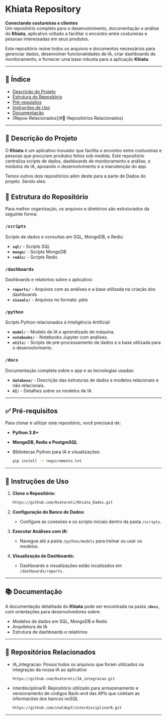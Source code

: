 # Khiata Repository
**Conectando costureiras e clientes**  
Um repositório completo para o desenvolvimento, documentação e análise do **Khiata**, aplicativo voltado a facilitar o encontro entre costureiras e pessoas interessadas em seus produtos.

Este repositório reúne todos os arquivos e documentos necessários para gerenciar dados, desenvolver funcionalidades de IA, criar dashboards de monitoramento, e fornecer uma base robusta para a aplicação **Khiata**.

---

## 📑 Índice

- [Descrição do Projeto](#📝-descrição-do-projeto)
- [Estrutura do Repositório](#📁-estrutura-do-repositório)
- [Pré-requisitos](#✅-pré-requisitos)
- [Instruções de Uso](#🚀-instruções-de-uso)
- [Documentação](#📚-documentação)
- [Repos-Relacionados](#🔗-Repositórios Relacionados)

---

## 📝 Descrição do Projeto

O **Khiata** é um aplicativo inovador que facilita o encontro entre costureiras e pessoas que procuram produtos feitos sob medida. Este repositório centraliza scripts de dados, dashboards de monitoramento e análise, e módulos de IA, apoiando o desenvolvimento e a manutenção do app.

Temos outros dois repositórios além deste para a parte de Dados do projeto. Sendo eles:

## 📁 Estrutura do Repositório

Para melhor organização, os arquivos e diretórios são estruturados da seguinte forma:

### `/scripts`
Scripts de dados e consultas em SQL, MongoDB, e Redis:

- **`sql/`** - Scripts SQL
- **`mongo/`** - Scripts MongoDB
- **`redis/`** - Scripts Redis

### `/dashboards`
Dashboards e relatórios sobre o aplicativo:

- **`reports/`** - Arquivos com as análises e a base utilizada na criação dos dashboards
- **`visuals/`** - Arquivos no formato .pbix

### `/python`
Scripts Python relacionados à Inteligência Artificial:

- **`model/`** - Modelo de IA e aprendizado de máquina.
- **`notebooks/`** - Notebooks Jupyter com análises.
- **`utils/`** - Scripts de pré-processamento de dados e a base utilizada para o desenvolvimento.

### `/docs`
Documentação completa sobre o app e as tecnologias usadas:

- **`database/`** - Descrição das estruturas de dados e modelos relacionais e não relacionais.
- **`AI/`** - Detalhes sobre os modelos de IA.

---

## ✅ Pré-requisitos

Para clonar e utilizar este repositório, você precisará de:

- **Python 3.8+**
- **MongoDB, Redis e PostgreSQL**
- Bibliotecas Python para IA e visualizações:

  ```bash
  pip install -r requirements.txt
  ```

---

## 🚀 Instruções de Uso

1. **Clone o Repositório:**
   ```bash
   https://github.com/Ovetoreti/Khiata_Dados.git
   ```

2. **Configuração do Banco de Dados:**
   - Configure as conexões e os scripts iniciais dentro da pasta `/scripts`.

3. **Executar Análises com IA:**
   - Navegue até a pasta `/python/models` para treinar ou usar os modelos.

4. **Visualização de Dashboards:**
   - Dashboards e visualizações estão localizados em `/dashboards/reports`.

---

## 📚 Documentação

A documentação detalhada do **Khiata** pode ser encontrada na pasta **`/docs`**, com orientações para desenvolvedores sobre:

- Modelos de dados em SQL, MongoDB e Redis
- Arquitetura de IA
- Estrutura de dashboards e relatórios

---

## 🔗 Repositórios Relacionados

- IA_integracao: Possui todos os arquivos que foram utilizados na integração da nossa IA ao aplicativo
   ```bash
   https://github.com/Ovetoreti/IA_integracao.git
   ```

- interdisciplinarR: Repositório utilizado para armazenamento e versionamento de códigos Back-end das APIs que coletam as informacões dos bancos noSQL
   ```bash
   https://github.com/inaldopf/interdisciplinarR.git
   ```

---